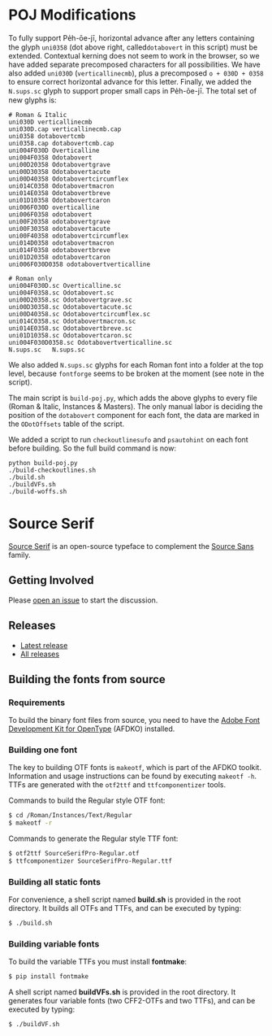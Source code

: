 # POJ Modifications

To fully support Pe̍h-ōe-jī, horizontal advance after any letters containing the glyph `uni0358` (dot above right, called`dotabovert` in this script) must be extended. Contextual kerning does not seem to work in the browser, so we have added separate precomposed characters for all possibilities. We have also added `uni030D` (`verticallinecmb`), plus a precomposed `o + 030D + 0358` to ensure correct horizontal advance for this letter. Finally, we added the `N.sups.sc` glyph to support proper small caps in Pe̍h-ōe-jī. The total set of new glyphs is:

```
# Roman & Italic
uni030D verticallinecmb
uni030D.cap verticallinecmb.cap
uni0358 dotabovertcmb
uni0358.cap dotabovertcmb.cap
uni004F030D Overticalline
uni004F0358 Odotabovert
uni00D20358 Odotabovertgrave
uni00D30358 Odotabovertacute
uni00D40358 Odotabovertcircumflex
uni014C0358 Odotabovertmacron
uni014E0358 Odotabovertbreve
uni01D10358 Odotabovertcaron
uni006F030D overticalline
uni006F0358 odotabovert
uni00F20358 odotabovertgrave
uni00F30358 odotabovertacute
uni00F40358 odotabovertcircumflex
uni014D0358 odotabovertmacron
uni014F0358 odotabovertbreve
uni01D20358 odotabovertcaron
uni006F030D0358 odotabovertverticalline

# Roman only
uni004F030D.sc Overticalline.sc
uni004F0358.sc Odotabovert.sc
uni00D20358.sc Odotabovertgrave.sc
uni00D30358.sc Odotabovertacute.sc
uni00D40358.sc Odotabovertcircumflex.sc
uni014C0358.sc Odotabovertmacron.sc
uni014E0358.sc Odotabovertbreve.sc
uni01D10358.sc Odotabovertcaron.sc
uni004F030D0358.sc Odotabovertverticalline.sc
N.sups.sc   N.sups.sc
```

We also added `N.sups.sc` glyphs for each Roman font into a folder at the top level, because `fontforge` seems to be broken at the moment (see note in the script).

The main script is `build-poj.py`, which adds the above glyphs to every file (Roman & Italic, Instances & Masters). The only manual labor is deciding the position of the `dotabovert` component for each font, the data are marked in the `ODotOffsets` table of the script.

We added a script to run `checkoutlinesufo` and `psautohint` on each font before building. So the full build command is now:

```
python build-poj.py
./build-checkoutlines.sh
./build.sh
./buildVFs.sh
./build-woffs.sh
```


# Source Serif

[Source Serif](https://adobe-fonts.github.io/source-serif/) is an open-source typeface to complement the [Source Sans](https://github.com/adobe-fonts/source-sans-pro) family.


## Getting Involved

Please [open an issue](https://github.com/adobe-fonts/source-serif/issues) to start the discussion.

## Releases

* [Latest release](../../releases/latest)
* [All releases](../../releases)


## Building the fonts from source

### Requirements

To build the binary font files from source, you need to have the [Adobe Font Development Kit for OpenType](https://github.com/adobe-type-tools/afdko/) (AFDKO) installed.

### Building one font

The key to building OTF fonts is `makeotf`, which is part of the AFDKO toolkit. Information and usage instructions can be found by executing `makeotf -h`. TTFs are generated with the `otf2ttf` and `ttfcomponentizer` tools.

Commands to build the Regular style OTF font:

```sh
$ cd /Roman/Instances/Text/Regular
$ makeotf -r
```

Commands to generate the Regular style TTF font:

```sh
$ otf2ttf SourceSerifPro-Regular.otf
$ ttfcomponentizer SourceSerifPro-Regular.ttf
```

### Building all static fonts

For convenience, a shell script named **build.sh** is provided in the root directory. It builds all OTFs and TTFs, and can be executed by typing:

```sh
$ ./build.sh
```

### Building variable fonts

To build the variable TTFs you must install **fontmake**:

```sh
$ pip install fontmake
```

A shell script named **buildVFs.sh** is provided in the root directory.
It generates four variable fonts (two CFF2-OTFs and two TTFs), and can be executed by typing:

```sh
$ ./buildVF.sh
```


